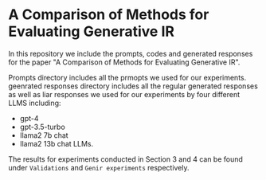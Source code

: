 # A Comparison of Methods for Evaluating Generative IR
In this repository we include the prompts, codes and generated responses for the paper "A Comparison of Methods for Evaluating Generative IR".

Prompts directory includes all the prmopts we used for our experiments.
geenrated responses directory includes all the regular generated responses as well as liar responses we used for our experiments by four different LLMS including:
- gpt-4
- gpt-3.5-turbo
- llama2 7b chat
- llama2 13b chat LLMs.

The results for experiments conducted in Section 3 and 4 can be found under ``Validations`` and ``Genir experiments`` respectively.
